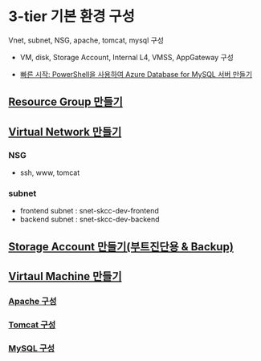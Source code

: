 # 3-tier 기본 환경 구성
Vnet, subnet, NSG, apache, tomcat, mysql 구성
- VM, disk, Storage Account, Internal L4, VMSS, AppGateway 구성

* [빠른 시작: PowerShell을 사용하여 Azure Database for MySQL 서버 만들기](https://docs.microsoft.com/ko-kr/azure/mysql/quickstart-create-mysql-server-database-using-azure-powershell)

## [Resource Group 만들기](./AzureResourceGroup.md)

## [Virtual Network 만들기](./AzureVirtualNetwork.md)
### NSG
- ssh, www, tomcat
### subnet
- frontend subnet : snet-skcc-dev-frontend
- backend subnet : snet-skcc-dev-backend

## [Storage Account 만들기(부트진단용 & Backup)](./AzureStorageAccount.md)
## [Virtaul Machine 만들기](./AzureVirtualMachine.md)
### [Apache 구성](./Apache.md)
### [Tomcat 구성](./Tomcat.md)
### [MySQL 구성](./AzureMySQL.md)

